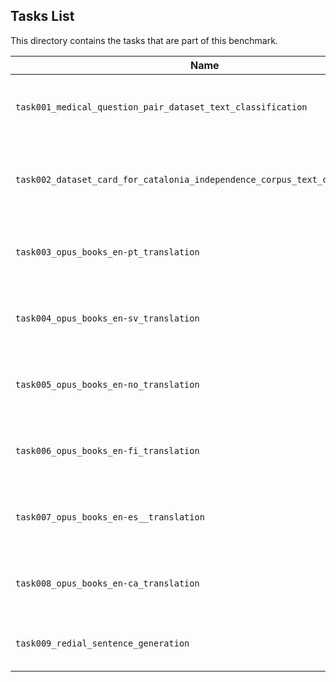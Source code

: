 ## Tasks List 

This directory contains the tasks that are part of this benchmark. 


Name | Summary | Category
---- | ----------- | --------
`task001_medical_question_pair_dataset_text_classification` | Classification of Medical Question Pair Dataset in two categories | Text Classification
`task002_dataset_card_for_catalonia_independence_corpus_text_classification` | Classification of Catalonia Independence Corpus into three categories | Text Classification
`task003_opus_books_en-pt_translation` | Translation from English to Portuguese using opus dataset | Translation
`task004_opus_books_en-sv_translation` | Translation from English to Swedish using opus dataset | Translation
`task005_opus_books_en-no_translation`	| Translation from English to Norwegian using opus dataset | Translation
`task006_opus_books_en-fi_translation` | Translation from English to Finnish using opus dataset | Translation
`task007_opus_books_en-es__translation` | Translation from English to Spanish using opus dataset | Translation
`task008_opus_books_en-ca_translation` | Translation from Catalan to English using opus dataset | Translation
`task009_redial_sentence_generation` | Generating next sentence to redial sentence | Sentence Generation

